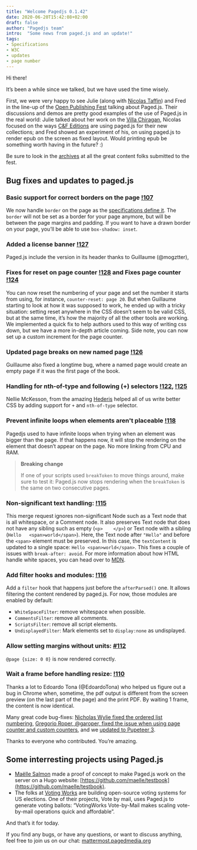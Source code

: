 ```yaml
---
title: "Welcome Pagedjs 0.1.42"
date: 2020-06-20T15:42:08+02:00
draft: false
author: "Pagedjs team"
intro:  "Some news from paged.js and an update!"
tags: 
- Specifications
- W3C
- updates
- page number
---
```


Hi there!

It’s been a while since we talked, but we have used the time wisely.

First, we were very happy to see Julie (along with [Nicolas Taffin](www.twitter.com/nt_polylogue)) and Fred in the line-up of the [Open Publishing Fest](https://openpublishingfest.org/) talking about Paged.js. Their discussions and demos are pretty good examples of the use of Paged.js in the real world: Julie talked about her work on the [Villa Chiragan](https://julieblanc.gitlab.io/projects/villa-chiragan/), Nicolas focused on the ways [C&F Editions](https://cfeditions.com/public/) are using paged.js for their new collections; and Fred showed an experiment of his, on using paged.js to render epub on the screen as fixed layout. Would printing epub be something worth having in the future? :)

Be sure to look in the [archives](https://openpublishingfest.org/archives.html) at all the great content folks submitted to the fest.

## Bug fixes and updates to paged.js 

###  Basic support for correct borders on the page  [!107](https://gitlab.pagedmedia.org/tools/pagedjs/merge_requests/107)

We now handle `border` on the page as the [specifications define it](https://drafts.csswg.org/css-page/#page-model). The `border` will not be set as a border for your page anymore, but will be between the page margins and padding. If you want to have a drawn border on your page, you’ll be able to use `box-shadow: inset`.


### Added a license banner [!127](https://gitlab.pagedmedia.org/tools/pagedjs/merge_requests)

Paged.js include the version in its header thanks to Guillaume (@mogztter),

### Fixes for reset on page counter [!128](https://gitlab.pagedmedia.org/tools/pagedjs/merge_requests/128) and Fixes page counter [!124](https://gitlab.pagedmedia.org/tools/pagedjs/merge_requests/124)

You can now reset the numbering of your page and set the number it starts from using, for instance, `counter-reset: page 20`. But when Guillaume starting to look at how it was supposed to work, he ended up with a tricky situation: setting reset anywhere in the CSS doesn’t seem to be valid CSS, but at the same time, it’s how the majority of all the other tools are working. We implemented a quick fix to help authors used to this way of writing css down, but we have a more in-depth article coming. Side note, you can now set up a custom increment for the page counter.

### Updated page breaks on new named page [!126](https://gitlab.pagedmedia.org/tools/pagedjs/merge_requests/126)

Guillaume also fixed a longtime bug, where a named page would create an empty page if it was the first page of the book. 

### Handling for nth-of-type and following (+) selectors [!122](https://gitlab.pagedmedia.org/tools/pagedjs/merge_requests/122), [!125](https://gitlab.pagedmedia.org/tools/pagedjs/merge_requests/125)

Nellie McKesson, from the amazing [Hederis](https://www.hederis.com/) helped  all of us write better CSS by adding support for `+` and `nth-of-type` selector.

### Prevent infinite loops when elements aren't placeable [!118](https://gitlab.pagedmedia.org/tools/pagedjs/merge_requests/118)

Pagedjs used to have infinite loops when trying when an element was bigger than the page. If that happens now, it will stop the rendering on the element that doesn’t appear on the page. No more linking from CPU and RAM. 

> **Breaking change** 
> 
> If one of your scripts used `breakToken` to move things around, make sure to test it: Paged.js now stops rendering when the `breakToken` is the same on two consecutive pages.

### Non-significant text handling: [!115](https://gitlab.pagedmedia.org/tools/pagedjs/merge_requests/115)

This merge request ignores non-significant Node such as a Text node that is all whitespace, or a Comment node. It also preserves Text node that does not have any sibling such as empty (`<p>    </p>`) or Text node with a sibling (`Hello   <span>world</span>`). 
Here, the Text node after `"Hello"` and before the `<span>` element must be preserved. In this case, the `textContent` is updated to a single space:
`Hello <span>world</span>`. This fixes a couple of issues with `break-after: avoid`. For more information about how HTML handle white spaces, you can head over to [MDN](https://developer.mozilla.org/en-US/docs/Web/API/Document_Object_Model/Whitespace).

### Add filter hooks and modules: [!116](https://gitlab.pagedmedia.org/tools/pagedjs/merge_requests/116)

Add a `filter` hook that happens just before the `afterParsed()` one. It allows filtering the content rendered by paged.js. For now, those modules are enabled by default:

- `WhiteSpaceFilter`: remove whitespace when possible.
- `CommentsFilter`: remove all comments.
- `ScriptsFilter`: remove all script elements.
- `UndisplayedFilter`: Mark elements set to `display:none` as undisplayed.


### Allow setting margins without units: [#112](https://gitlab.pagedmedia.org/tools/pagedjs/issues/112) 

`@page {size: 0 0}` is now rendered correctly.

### Wait a frame before handling resize: [!110](https://gitlab.pagedmedia.org/tools/pagedjs/merge_requests/110)

Thanks a lot to Edoardo Tona (@EdoardoTona) who helped us figure out a bug in Chrome when, sometime, the pdf output is different from the screen preview (on the last part of the page) and the print PDF. By waiting 1 frame, the content is now identical.

Many great code bug-fixes: [Nicholas Wylie fixed the ordered list numbering](https://gitlab.pagedmedia.org/tools/pagedjs/merge_requests/111), [Gregorio Roper, @garoper, fixed the issue when using page counter and custom counters](https://gitlab.pagedmedia.org/tools/pagedjs/merge_requests/88), and we [updated to Pupeteer 3](https://gitlab.pagedmedia.org/tools/pagedjs/merge_requests/121).


Thanks to everyone who contributed. You’re amazing.

## Some interresting projects using Paged.js

- [Maëlle Salmon](https://twitter.com/ma_salmon/) made a proof of concept to make Paged.js work on the server on a Hugo website: [https://github.com/maelle/testbook](https://github.com/maelle/testbook). 
- The folks at [Voting Works](https://voting.works/) are building open-source voting systems for US elections. One of their projects, Vote by mail, uses Paged.js to generate voting ballots: “VotingWorks Vote-by-Mail makes scaling vote-by-mail operations quick and affordable”.

<!-- ## The question of the page counter -->

And that’s it for today.

If you find any bugs, or have any questions, or want to discuss anything, feel free to join us on our chat: [mattermost.pagedmedia.org](mattermost.pagedmedia.org)


